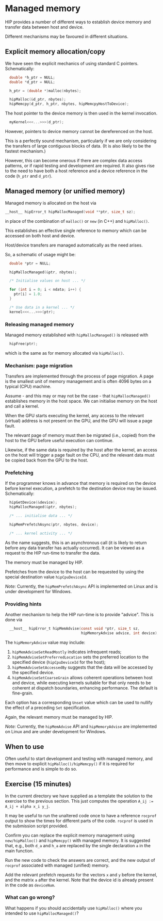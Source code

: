 # Managed memory

HIP provides a number of different ways to establish device
memory and transfer data between host and device.

Different mechanisms may be favoured in different situations.

## Explicit memory allocation/copy

We have seen the explicit mechanics of using standard C pointers.
Schematically:

```c
  double *h_ptr = NULL;
  double *d_ptr = NULL;

  h_ptr = (double *)malloc(nbytes);

  hipMalloc(&d_ptr, nbytes);
  hipMemcpy(d_ptr, h_ptr, nbytes, hipMemcpyHostToDevice);
```

The host pointer to the device memory is then used in the kernel invocation.

```c
  myKernel<<<...>>>(d_ptr);
```

However, pointers to device memory cannot be dereferenced on the host.

This is a perfectly sound mechanism, particularly if we are only
considering the transfers of large contiguous blocks of data.
(It is also likely to be the fastest mechanism.)

However, this can become onerous if there are complex data access
patterns, or if rapid testing and development are required. It also
gives rise to the need to have both a host reference and a device
reference in the code (`h_ptr` and `d_ptr`).

## Managed memory (or unified memory)

Managed memory is allocated on the host via

```c
__host__ hipError_t hipMallocManaged(void **ptr, size_t sz);
```

in place of the combination of `malloc()` or `new` (in C++) and `hipMalloc()`.

This establishes an effective single reference to memory which can be
accessed on both host and device.

Host/device transfers are managed automatically as the need arises.

So, a schematic of usage might be:

```c
  double *ptr = NULL;

  hipMallocManaged(&ptr, nbytes);

  /* Initialise values on host ... */

  for (int i = 0; i < ndata; i++) {
    ptr[i] = 1.0;
  }

  /* Use data in a kernel ... */
  kernel<<<...>>>(ptr);
```

### Releasing managed memory

Managed memory established with `hipMallocManaged()` is released with

```c
  hipFree(ptr);
```

which is the same as for memory allocated via `hipMalloc()`.

### Mechanism: page migration

Transfers are implemented through the process of page migration.
A page is the smallest unit of memory management and is often
4096 bytes on a typical (CPU) machine.

Assume - and this may or may not be the case - that
`hipMallocManaged()` establishes memory in the host space.
We can initialise memory on the host and call a kernel.

When the GPU starts executing the kernel, any access to the
relevant (virtual) address is not present on the GPU, and
the GPU will issue a page fault.

The relevant page of memory must then be migrated (i.e., copied)
from the host to the GPU before useful execution can continue.

Likewise, if the same data is required by the host after the kernel,
an access on the host will trigger a page fault on the CPU, and the
relevant data must be copied back from the GPU to the host.

### Prefetching

If the programmer knows in advance that memory is required on the
device before kernel execution, a prefetch to the destination
device may be issued. Schematically:

```c
  hipGetDevice(&device);
  hipMallocManaged(&ptr, nbytes);

  /* ... initialise data ... */

  hipMemPrefetchAsync(ptr, nbytes, device);

  /* ... kernel activity ... */
```

As the name suggests, this is an asynchronous call (it is likely to return
before any data transfer has actually occurred).
It can be viewed as a request to the HIP run-time to transfer the
data.

The memory must be managed by HIP.

Prefetches from the device to the host can be requested by using the special
destination value `hipCpuDeviceId`.

*Note:* Currently, the `hipMemPrefetchAsync` API is implemented on Linux and is
under development for Windows.

### Providing hints

Another mechanism to help the HIP run-time is to provide "advice".
This is done via

```c
  __host__ hipError_t hipMemAdvise(const void *ptr, size_t sz,
                                   hipMemoryAdvise advice, int device);
```

The `hipMemoryAdvise` value may include:

1. `hipMemAdviseSetReadMostly` indicates infrequent reads;
2. `hipMemAdviseSetPreferredLocation` sets the preferred location to
   the specified device (`hipCpuDeviceId` for the host);
3. `hipMemAdviseSetAccessedBy` suggests that the data will be accessed
   by the specified device.
4. `hipMemAdviseSetCoarseGrain` allows coherent operations between host and
   device, while executing kernels suitable for that only needs to be coherent
   at dispatch boundaries, enhancing performance. The default is fine-grain.

Each option has a corresponding `Unset` value which can be used to nullify the
effect of a preceding `Set` specification.

Again, the relevant memory must be managed by HIP.

*Note:* Currently, the `hipMemAdvise` API and `hipMemoryAdvise` are implemented on
Linux and are under development for Windows.

## When to use

Often useful to start development and testing with managed memory, and
then move to explicit `hipMalloc()/hipMemcpy()` if it is required for
performance and is simple to do so.

## Exercise (15 minutes)

In the current directory we have supplied as a template the solution
to the exercise to the previous section. This just computes the
operation `A_ij := A_ij + alpha x_i y_j`.

It may be useful to run the unaltered code once to have a reference
`rocprof` output to show the times for different parts of the code.
`rocprof` is used in the submission script provided.

Confirm you can replace the explicit memory management using
`new/hipMalloc()` and `hipMemcpy()` with managed memory.
It is suggested that, e.g., both `d_a` and `h_a` are replaced
by the single declaration `a` in the main function.

Run the new code to check the answers are correct, and the new output
of `rocprof` associated with managed (unified) memory.

Add the relevant prefetch requests for the vectors `x` and `y` before
the kernel, and the matrix `a` after the kernel. Note that the device
id is already present in the code as `deviceNum`.

### What can go wrong?

What happens if you should accidentally use `hipMalloc()` where you intended
to use `hipMallocManaged()`?
